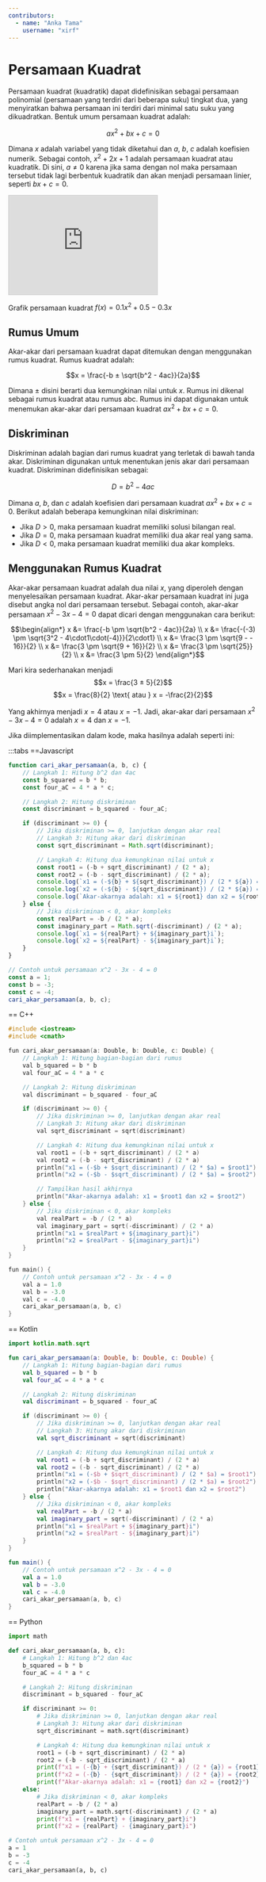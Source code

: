 ```yaml
---
contributors:
  - name: "Anka Tama"
    username: "xirf"
---
```


# Persamaan Kuadrat

Persamaan kuadrat (kuadratik) dapat didefinisikan sebagai persamaan polinomial (persamaan yang terdiri dari beberapa suku) tingkat dua, yang menyiratkan bahwa persamaan ini terdiri dari minimal satu suku yang dikuadratkan. Bentuk umum persamaan kuadrat adalah:

$$ax^2 + bx + c = 0$$

Dimana $x$ adalah variabel yang tidak diketahui dan $a$, $b$, $c$ adalah koefisien numerik. Sebagai contoh, $x^2 + 2x +1$ adalah persamaan kuadrat atau kuadratik. Di sini, $a ≠ 0$ karena jika sama dengan nol maka persamaan tersebut tidak lagi berbentuk kuadratik dan akan menjadi persamaan linier, seperti $bx + c = 0$.

<iframe src="https://www.desmos.com/calculator/4pk6cxq51f?embed" width="300" height="200" class="mx-auto w-full" style="border: 1px solid #ccc" frameborder=0></iframe>
<div class="text-center text-sm text-gray-500">

Grafik persamaan kuadrat $f(x) = 0.1x^2 + 0.5 - 0.3x$

</div>

## Rumus Umum

Akar-akar dari persamaan kuadrat dapat ditemukan dengan menggunakan rumus kuadrat. Rumus kuadrat adalah:

$$x = \frac{-b ± \sqrt{b^2 - 4ac}}{2a}$$

Dimana $±$ disini berarti dua kemungkinan nilai untuk $x$. Rumus ini dikenal sebagai rumus kuadrat atau rumus abc. Rumus ini dapat digunakan untuk menemukan akar-akar dari persamaan kuadrat $ax^2 + bx + c = 0$.

## Diskriminan

Diskriminan adalah bagian dari rumus kuadrat yang terletak di bawah tanda akar. Diskriminan digunakan untuk menentukan jenis akar dari persamaan kuadrat. Diskriminan didefinisikan sebagai:

$$D = b^2 - 4ac$$

Dimana $a$, $b$, dan $c$ adalah koefisien dari persamaan kuadrat $ax^2 + bx + c = 0$. Berikut adalah beberapa kemungkinan nilai diskriminan:

-   Jika $D > 0$, maka persamaan kuadrat memiliki solusi bilangan real.
-   Jika $D = 0$, maka persamaan kuadrat memiliki dua akar real yang sama.
-   Jika $D < 0$, maka persamaan kuadrat memiliki dua akar kompleks.

## Menggunakan Rumus Kuadrat

Akar-akar persamaan kuadrat adalah dua nilai $x$, yang diperoleh dengan menyelesaikan persamaan kuadrat. Akar-akar persamaan kuadrat ini juga disebut angka nol dari persamaan tersebut. Sebagai contoh, akar-akar persamaan $x^2 - 3x - 4 = 0$ dapat dicari dengan menggunakan cara berikut:

$$\begin{align*}
x &= \frac{-b \pm \sqrt{b^2 - 4ac}}{2a} \\
x &= \frac{-(-3) \pm \sqrt{3^2 - 4\cdot1\cdot(-4)}}{2\cdot1} \\
x &= \frac{3 \pm \sqrt{9 - - 16}}{2} \\
x &= \frac{3 \pm \sqrt{9 + 16}}{2} \\
x &= \frac{3 \pm \sqrt{25}}{2} \\
x &= \frac{3 \pm 5}{2}
\end{align*}$$

Mari kira sederhanakan menjadi
$$x = \frac{3 ± 5}{2}$$
$$x = \frac{8}{2} \text{ atau } x = -\frac{2}{2}$$

Yang akhirnya menjadi $x = 4$ atau $x = -1$. Jadi, akar-akar dari persamaan $x^2 - 3x - 4 = 0$ adalah $x = 4$ dan $x = -1$.

Jika diimplementasikan dalam kode, maka hasilnya adalah seperti ini:

:::tabs
==Javascript

```js
function cari_akar_persamaan(a, b, c) {
	// Langkah 1: Hitung b^2 dan 4ac
	const b_squared = b * b;
	const four_aC = 4 * a * c;

	// Langkah 2: Hitung diskriminan
	const discriminant = b_squared - four_aC;

	if (discriminant >= 0) {
		// Jika diskriminan >= 0, lanjutkan dengan akar real
		// Langkah 3: Hitung akar dari diskriminan
		const sqrt_discriminant = Math.sqrt(discriminant);

        // Langkah 4: Hitung dua kemungkinan nilai untuk x
		const root1 = (-b + sqrt_discriminant) / (2 * a);
		const root2 = (-b - sqrt_discriminant) / (2 * a);
		console.log(`x1 = (-${b} + ${sqrt_discriminant}) / (2 * ${a}) = ${root1}`);
		console.log(`x2 = (-${b} - ${sqrt_discriminant}) / (2 * ${a}) = ${root2}`);
		console.log(`Akar-akarnya adalah: x1 = ${root1} dan x2 = ${root2}`);
	} else {
		// Jika diskriminan < 0, akar kompleks
		const realPart = -b / (2 * a);
		const imaginary_part = Math.sqrt(-discriminant) / (2 * a);
		console.log(`x1 = ${realPart} + ${imaginary_part}i`);
		console.log(`x2 = ${realPart} - ${imaginary_part}i`);
	}
}

// Contoh untuk persamaan x^2 - 3x - 4 = 0
const a = 1;
const b = -3;
const c = -4;
cari_akar_persamaan(a, b, c);
```

== C++

```cpp
#include <iostream>
#include <cmath>

fun cari_akar_persamaan(a: Double, b: Double, c: Double) {
    // Langkah 1: Hitung bagian-bagian dari rumus
    val b_squared = b * b
    val four_aC = 4 * a * c

    // Langkah 2: Hitung diskriminan
    val discriminant = b_squared - four_aC

    if (discriminant >= 0) {
        // Jika diskriminan >= 0, lanjutkan dengan akar real
        // Langkah 3: Hitung akar dari diskriminan
        val sqrt_discriminant = sqrt(discriminant)

        // Langkah 4: Hitung dua kemungkinan nilai untuk x
        val root1 = (-b + sqrt_discriminant) / (2 * a)
        val root2 = (-b - sqrt_discriminant) / (2 * a)
        println("x1 = (-$b + $sqrt_discriminant) / (2 * $a) = $root1")
        println("x2 = (-$b - $sqrt_discriminant) / (2 * $a) = $root2")

        // Tampilkan hasil akhirnya
        println("Akar-akarnya adalah: x1 = $root1 dan x2 = $root2")
    } else {
        // Jika diskriminan < 0, akar kompleks
        val realPart = -b / (2 * a)
        val imaginary_part = sqrt(-discriminant) / (2 * a)
        println("x1 = $realPart + ${imaginary_part}i")
        println("x2 = $realPart - ${imaginary_part}i")
    }
}

fun main() {
    // Contoh untuk persamaan x^2 - 3x - 4 = 0
    val a = 1.0
    val b = -3.0
    val c = -4.0
    cari_akar_persamaan(a, b, c)
}

```

== Kotlin

```kotlin
import kotlin.math.sqrt

fun cari_akar_persamaan(a: Double, b: Double, c: Double) {
    // Langkah 1: Hitung bagian-bagian dari rumus
    val b_squared = b * b
    val four_aC = 4 * a * c

    // Langkah 2: Hitung diskriminan
    val discriminant = b_squared - four_aC

    if (discriminant >= 0) {
        // Jika diskriminan >= 0, lanjutkan dengan akar real
        // Langkah 3: Hitung akar dari diskriminan
        val sqrt_discriminant = sqrt(discriminant)

        // Langkah 4: Hitung dua kemungkinan nilai untuk x
        val root1 = (-b + sqrt_discriminant) / (2 * a)
        val root2 = (-b - sqrt_discriminant) / (2 * a)
        println("x1 = (-$b + $sqrt_discriminant) / (2 * $a) = $root1")
        println("x2 = (-$b - $sqrt_discriminant) / (2 * $a) = $root2")
        println("Akar-akarnya adalah: x1 = $root1 dan x2 = $root2")
    } else {
        // Jika diskriminan < 0, akar kompleks
        val realPart = -b / (2 * a)
        val imaginary_part = sqrt(-discriminant) / (2 * a)
        println("x1 = $realPart + ${imaginary_part}i")
        println("x2 = $realPart - ${imaginary_part}i")
    }
}

fun main() {
    // Contoh untuk persamaan x^2 - 3x - 4 = 0
    val a = 1.0
    val b = -3.0
    val c = -4.0
    cari_akar_persamaan(a, b, c)
}
```
== Python
``` python
import math

def cari_akar_persamaan(a, b, c):
	# Langkah 1: Hitung b^2 dan 4ac
	b_squared = b * b
	four_aC = 4 * a * c

	# Langkah 2: Hitung diskriminan
	discriminant = b_squared - four_aC

	if discriminant >= 0:
		# Jika diskriminan >= 0, lanjutkan dengan akar real
		# Langkah 3: Hitung akar dari diskriminan
		sqrt_discriminant = math.sqrt(discriminant)

		# Langkah 4: Hitung dua kemungkinan nilai untuk x
		root1 = (-b + sqrt_discriminant) / (2 * a)
		root2 = (-b - sqrt_discriminant) / (2 * a)
		print(f"x1 = (-{b} + {sqrt_discriminant}) / (2 * {a}) = {root1}")
		print(f"x2 = (-{b} - {sqrt_discriminant}) / (2 * {a}) = {root2}")
		print(f"Akar-akarnya adalah: x1 = {root1} dan x2 = {root2}")
	else:
		# Jika diskriminan < 0, akar kompleks
		realPart = -b / (2 * a)
		imaginary_part = math.sqrt(-discriminant) / (2 * a)
		print(f"x1 = {realPart} + {imaginary_part}i")
		print(f"x2 = {realPart} - {imaginary_part}i")

# Contoh untuk persamaan x^2 - 3x - 4 = 0
a = 1
b = -3
c = -4
cari_akar_persamaan(a, b, c)
```
